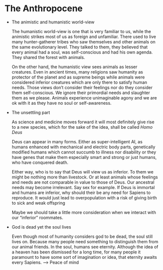 # The Anthropocene

- The animistic and humanistic world-view
    
    The humanistic world-view is one that is very familiar to us, while the animistic strikes most of us as foreign and unfamiliar. There used to live many hunter-gatherer tribes who saw themselves and other animals on the same evolutionary level. They talked to them, they believed that every animal had a soul, was self-conscious and had his own agenda. They shared the forest with animals.
    
    On the other hand, the humanistic view sees animals as lesser creatures. Even in ancient times, many religions saw humanity as protector of the planet and as supreme beings while animals were considered inferior creatures which are only there to satisfy human needs. Those views don’t consider their feelings nor do they consider them self-conscious. We ignore their primordial needs and slaughter them as we please. Animals experience unimaginable agony and we are ok with it as they have no soul or self-awareness.
    
- The unsettling part
    
    As science and medicine moves forward it will most definitely give rise to a new species, which for the sake of the idea, shall be called *Homo Deus*
    
    Deus can appear in many forms. Either as super-intelligent AI, as humans enhanced with mechanical and electric body parts, genetically modified humans which cannot succumb to illness nor disability or they have genes that make them especially smart and strong or just humans, who have conquered death. 
    
    Either way, who is to say that Deus will view us as inferior. To them we might be nothing more than livestock. Or at least animals whose feelings and needs are not comparable in value to those of Deus. Our ancestral needs may become irrelevant. Say sex for example. If Deus is immortal and humans are inferior, why should their be any need for Sapiens to reproduce. It would just lead to overpopulation with a risk of giving birth to sick and weak offspring
    
    Maybe we should take a little more consideration when we interact with our “inferior” roommates.
    
- God is dead yet the soul lives
    
    Even though most of humanity considers god to be dead, the soul still lives on. Because many people need something to distinguish them from our animal friends. In the soul, humans see eternity. Although the idea of a heaven has been dismissed for a long time, for many people it paramount to have some sort of imagination or idea, that eternity awaits every Sapiens. —> Peace of mind